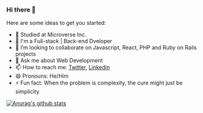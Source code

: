 ### Hi there 👋



Here are some ideas to get you started:

- 🔭 Studied at Microverse Inc.
- 🌱 I'm a Full-stack | Back-end Dveloper
- 👯 I’m looking to collaborate on Javascript, React, PHP and Ruby on Rails projects
- 💬 Ask me about Web Development
- 📫 How to reach me: [Twitter](https://twitter.com/ceejayski1), [Linkedin](https://www.linkedin.com/in/okoli-ceejay/)
- 😄 Pronouns: He/Him
- ⚡ Fun fact: When the problem is complexity, the cure might just be simplicity


[![Anurag's github stats](https://github-readme-stats.vercel.app/api?username=Ceejayski)](https://github.com/anuraghazra/github-readme-stats)
<!--
**Ceejayski/Ceejayski** is a ✨ _special_ ✨ repository because its `README.md` (this file) appears on your GitHub profile.
-->
